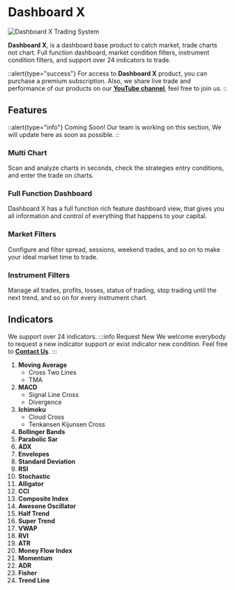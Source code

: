 

# Dashboard X

![Dashboard X Trading System](/img/dashboard-x/overview.png)

**Dashboard X**, is a dashboard base product to catch market, trade charts not chart. Full function dashboard, market condition filters, instrument condition filters, and support over 24 indicators to trade.



::alert{type="success"}
For access to **Dashboard X** product, you can purchase a premium subscription. Also, we share live trade and performance of our products on our **[YouTube channel](https://www.youtube.com/channel/UCe8CyzFbWhYoH0OAQuh7shg)**, feel free to join us.
::



## Features

::alert{type="info"}
Coming Soon!
Our team is working on this section, We will update here as soon as possible.
::

### Multi Chart
Scan and analyze charts in seconds, check the strategies entry conditions, and enter the trade on charts.

### Full Function Dashboard
Dashboard X has a full function rich feature dashboard view, that gives you all information and control of everything that happens to your capital.

### Market Filters
Configure and filter spread, sessions, weekend trades, and so on to make your ideal market time to trade.

### Instrument Filters
Manage all trades, profits, losses, status of trading, stop trading until the next trend, and so on for every instrument chart.

## Indicators
We support over 24 indicators.
:::info Request New
We welcome everybody to request a new indicator support or exist indicator new condition. Feel free to **[Contact Us](https://trader4.net/contact/)**.
:::
1. **Moving Average**
   - Cross Two Lines
   - TMA
2. **MACD**
   - Signal Line Cross
   - Divergence
3. **Ichimoku**
   - Cloud Cross
   - Tenkansen Kijunsen Cross
4. **Bollinger Bands**
5. **Parabolic Sar**
6. **ADX**
7. **Envelopes**
8. **Standard Deviation**
9. **RSI**
10. **Stochastic**
11. **Alligator**
12. **CCI**
13. **Composite Index**
14. **Awesone Oscillator**
15. **Half Trend**
16. **Super Trend**
17. **VWAP**
18. **RVI**
19. **ATR**
20. **Money Flow Index**
21. **Momentum**
22. **ADR**
23. **Fisher**
24. **Trend Line**